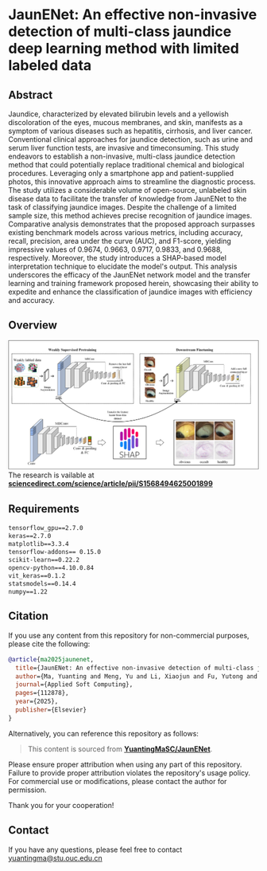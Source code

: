 <!--
 * @Author       : Yuanting Ma
 * @Github       : https://github.com/YuantingMaSC
 * @LastEditors  : Yuanting_Ma 
 * @Date         : 2024-12-06 09:16:50
 * @LastEditTime : 2025-02-20 15:43:26
 * @FilePath     : /JaunENet/README.md
 * @Description  : 
 * Copyright (c) 2024 by Yuanting_Ma@163.com, All Rights Reserved. 
-->
# JaunENet: An effective non-invasive detection of multi-class jaundice deep learning method with limited labeled data 

## Abstract
Jaundice, characterized by elevated bilirubin levels and a yellowish discoloration of the eyes, mucous membranes, and skin,
 manifests as a symptom of various diseases such as hepatitis, cirrhosis, and liver cancer. Conventional clinical approaches 
 for jaundice detection, such as urine and serum liver function tests, are invasive and timeconsuming. This study endeavors 
 to establish a non-invasive, multi-class jaundice detection method that could potentially replace traditional chemical and 
 biological procedures. Leveraging only a smartphone app and patient-supplied photos, this innovative approach aims to streamline 
 the diagnostic process. The study utilizes a considerable volume of open-source, unlabeled skin disease data to facilitate 
 the transfer of knowledge from JaunENet to the task of classifying jaundice images. Despite the challenge of a limited sample 
 size, this method achieves precise recognition of jaundice images. Comparative analysis demonstrates that the proposed 
 approach surpasses existing benchmark models across various metrics, including accuracy, recall, precision, area under the 
 curve (AUC), and F1-score, yielding impressive values of 0.9674, 0.9663, 0.9717, 0.9833, and 0.9688, respectively. Moreover, 
 the study introduces a SHAP-based model interpretation technique to elucidate the model's output. This analysis underscores 
 the efficacy of the JaunENet network model and the transfer learning and training framework proposed herein, showcasing 
 their ability to expedite and enhance the classification of jaundice images with efficiency and accuracy.

## Overview
![Overview of JaunENet](ROCplot/Overview.png)
The research is vailable at **[sciencedirect.com/science/article/pii/S1568494625001899](https://www.sciencedirect.com/science/article/pii/S1568494625001899)**
## Requirements
```
tensorflow_gpu==2.7.0
keras==2.7.0
matplotlib==3.3.4
tensorflow-addons== 0.15.0
scikit-learn==0.22.2
opencv-python==4.10.0.84
vit_keras==0.1.2
statsmodels==0.14.4
numpy==1.22
```


## Citation

If you use any content from this repository for non-commercial purposes, please cite the following:
```bibtex
@article{ma2025jaunenet,
  title={JaunENet: An effective non-invasive detection of multi-class jaundice deep learning method with limited labeled data},
  author={Ma, Yuanting and Meng, Yu and Li, Xiaojun and Fu, Yutong and Xu, Yan and Lu, Yanfei and Weng, Futian},
  journal={Applied Soft Computing},
  pages={112878},
  year={2025},
  publisher={Elsevier}
}
```

Alternatively, you can reference this repository as follows:

> This content is sourced from **[YuantingMaSC/JaunENet](https://https://github.com/YuantingMaSC/JaunENet)**. 

Please ensure proper attribution when using any part of this repository. Failure to provide proper attribution violates the repository's usage policy. For commercial use or modifications, please contact the author for permission.

Thank you for your cooperation!

## Contact
If you have any questions, please feel free to contact yuantingma@stu.ouc.edu.cn
